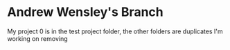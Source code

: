 # Andrew Wensley's Branch
My project 0 is in the test project folder, the other folders are duplicates I'm working on removing
